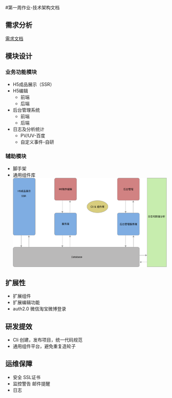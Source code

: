 #第一周作业-技术架构文档

## 需求分析
[需求文档](https://www.yuque.com/imooc-lego/zlz87z)

## 模块设计
### 业务功能模块
 * H5成品展示（SSR）
 * H5编辑
   - 前端
   - 后端
 * 后台管理系统
   - 前端
   - 后端
 * 日志及分析统计
   - PV/UV-百度
   - 自定义事件-自研

### 辅助模块
 * 脚手架
 * 通用组件库
![module](../../images/sean-week1-01.png)

## 扩展性
 * 扩展组件
 * 扩展编辑功能
 * auth2.0 微信淘宝微博登录

## 研发提效
 * Cli 创建，发布项目，统一代码规范
 * 通用组件平台，避免重复造轮子

## 运维保障
 * 安全 SSL证书
 * 监控警告 邮件提醒
 * 日志
